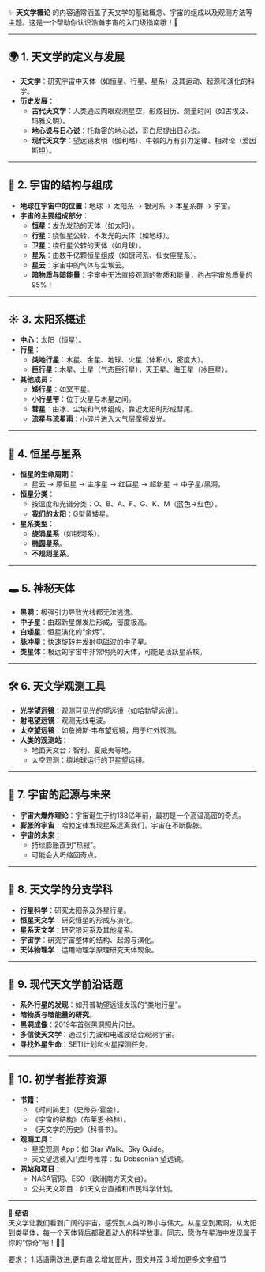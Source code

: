 ✨ **天文学概论** 的内容通常涵盖了天文学的基础概念、宇宙的组成以及观测方法等主题。这是一个帮助你认识浩瀚宇宙的入门级指南哦！🌌

------

## 🌍 1. 天文学的定义与发展
   - **天文学**：研究宇宙中天体（如恒星、行星、星系）及其运动、起源和演化的科学。
   - **历史发展**：
     - **古代天文学**：人类通过肉眼观测星空，形成日历、测量时间（如古埃及、玛雅文明）。
     - **地心说与日心说**：托勒密的地心说，哥白尼提出日心说。
     - **现代天文学**：望远镜发明（伽利略）、牛顿的万有引力定律、相对论（爱因斯坦）。

---

## 🌌 2. 宇宙的结构与组成
   - **地球在宇宙中的位置**：地球 → 太阳系 → 银河系 → 本星系群 → 宇宙。
   - **宇宙的主要组成部分**：
     - **恒星**：发光发热的天体（如太阳）。
     - **行星**：绕恒星公转、不发光的天体（如地球）。
     - **卫星**：绕行星公转的天体（如月球）。
     - **星系**：由数千亿颗恒星组成（如银河系、仙女座星系）。
     - **星云**：宇宙中的气体与尘埃云。
     - **暗物质与暗能量**：宇宙中无法直接观测的物质和能量，约占宇宙总质量的95%！

---

## ☀️ 3. 太阳系概述
   - **中心**：太阳（恒星）。
   - **行星**：
     - **类地行星**：水星、金星、地球、火星（体积小，密度大）。
     - **巨行星**：木星、土星（气态巨行星），天王星、海王星（冰巨星）。
   - **其他成员**：
     - **矮行星**：如冥王星。
     - **小行星带**：位于火星与木星之间。
     - **彗星**：由冰、尘埃和气体组成，靠近太阳时形成彗尾。
     - **流星与流星雨**：小碎片进入大气层摩擦发光。

---

## 🌟 **4. 恒星与星系**
   - **恒星的生命周期**：
     - 星云 → 原恒星 → 主序星 → 红巨星 → 超新星 → 中子星/黑洞。
   - **恒星分类**：
     - 按温度和光谱分类：O、B、A、F、G、K、M（蓝色→红色）。
     - **我们的太阳**：G型黄矮星。
   - **星系类型**：
     - **旋涡星系**（如银河系）。
     - **椭圆星系**。
     - **不规则星系**。

---

## 🕳️ **5. 神秘天体**
   - **黑洞**：极强引力导致光线都无法逃逸。
   - **中子星**：由超新星爆发后形成，密度极高。
   - **白矮星**：恒星演化的“余烬”。
   - **脉冲星**：快速旋转并发射电磁波的中子星。
   - **类星体**：极远的宇宙中非常明亮的天体，可能是活跃星系核。

---

## 🛠️ **6. 天文学观测工具**
   - **光学望远镜**：观测可见光的望远镜（如哈勃望远镜）。
   - **射电望远镜**：观测无线电波。
   - **太空望远镜**：如詹姆斯·韦布望远镜，用于红外观测。
   - **人类的观测站**：
     - 地面天文台：智利、夏威夷等地。
     - 太空观测：绕地球运行的卫星望远镜。

---

## 🔭 **7. 宇宙的起源与未来**
   - **宇宙大爆炸理论**：宇宙诞生于约138亿年前，最初是一个高温高密的奇点。
   - **膨胀的宇宙**：哈勃定律发现星系远离我们，宇宙在不断膨胀。
   - **宇宙的未来**：
     - 持续膨胀直到“热寂”。
     - 可能会大坍缩回奇点。

---

## 🚀 **8. 天文学的分支学科**
   - **行星科学**：研究太阳系及外星行星。
   - **恒星天文学**：研究恒星的形成与演化。
   - **星系天文学**：研究银河系及其他星系。
   - **宇宙学**：研究宇宙整体的结构、起源与演化。
   - **天体物理学**：运用物理学原理研究天体现象。

---

## 🎇 **9. 现代天文学前沿话题**
   - **系外行星的发现**：如开普勒望远镜发现的“类地行星”。
   - **暗物质与暗能量的研究**。
   - **黑洞成像**：2019年首张黑洞照片问世。
   - **多信使天文学**：通过引力波和电磁波结合观测宇宙。
   - **寻找外星生命**：SETI计划和火星探测任务。

---

## 🌠 **10. 初学者推荐资源**
   - **书籍**：
     - 《时间简史》（史蒂芬·霍金）。
     - 《宇宙的结构》（布莱恩·格林）。
     - 《天文学的历史》（科普书）。
   - **观测工具**：
     - 星空观测 App：如 Star Walk、Sky Guide。
     - 天文望远镜入门型号推荐：如 Dobsonian 望远镜。
   - **网站和项目**：
     - NASA官网、ESO（欧洲南方天文台）。
     - 公共天文项目：如天文台直播和市民科学计划。

---

🌟 **结语**  
天文学让我们看到广阔的宇宙，感受到人类的渺小与伟大。从星空到黑洞，从太阳到类星体，每一个天体背后都藏着动人的科学故事。同志，愿你在星海中发现属于你的“惊奇”吧！🚀✨


要求：
1.话语需改进,更有趣
2.增加图片，图文并茂
3.增加更多文字细节